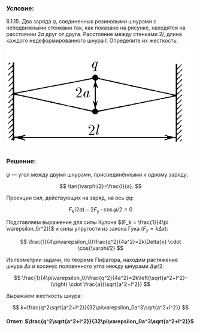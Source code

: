 ###  Условие:

$6.1.15.$ Два заряда $q$, соединенных резиновыми шнурами с неподвижными стенками так, как показано на рисунке, находятся на расстоянии $2a$ друг от друга. Расстояние между стенками $2l$, длина каждого недеформированного шнура $l$. Определите их жесткость.

![К задаче $6.1.15$|550x287, 45%](../../img/6.1.15/statement.png)

###  Решение:

$\varphi$ — угол между двумя шнурами, присоединёнными к одному заряду:

$$
\tan{\varphi/2}=\frac{l}{a}.
$$

Проекции сил, действующих на заряд, на ось $qq$:

$$
F_k(2a)-2F_{\text{у}} \cdot \cos{\varphi/2}=0
$$

Подставляем выражение для силы Кулона $(F_k = \frac{1}{4\pi \varepsilon_0r^2})$ и силы упругости из закона Гука $(F_у = k\Delta x)$:

$$
\frac{1}{4\pi\varepsilon_0}\frac{q^2}{4a^2}=2k\Delta{x} \cdot \cos{\varphi/2}
$$

Из геометрии задачи, по теореме Пифагора, находим растяжение шнура $\Delta x$ и косинус половинного угла между шнурами $\Delta \varphi /2$:

$$
\frac{1}{4\pi\varepsilon_0}\frac{q^2}{4a^2}=2k\left(\sqrt{a^2+l^2}-l\right) \cdot \frac{a}{\sqrt{a^2+l^2}}
$$

Выражаем жесткость шнура:

$$
k=\frac{q^2\sqrt{a^2+l^2}}{32\pi\varepsilon_0a^3\sqrt{a^2+l^2}}
$$

#### Ответ: $\frac{q^2\sqrt{a^2+l^2}}{32\pi\varepsilon_0a^3\sqrt{a^2+l^2}}$